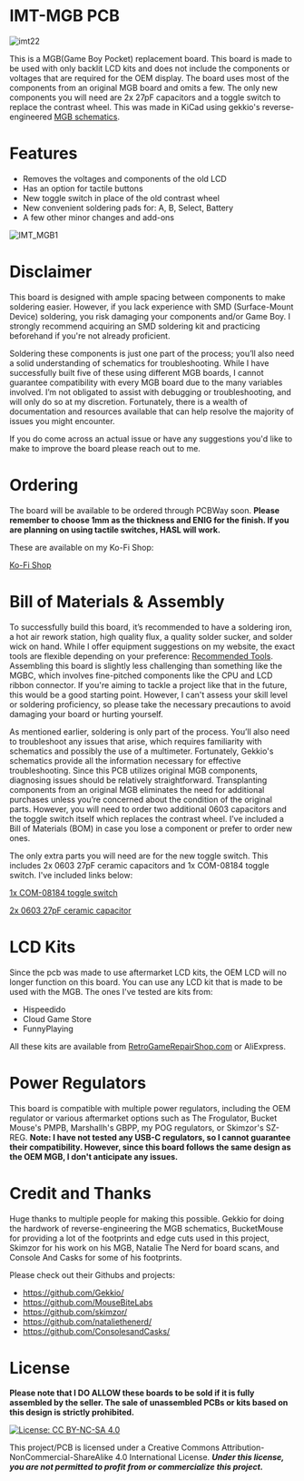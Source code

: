 # IMT-MGB PCB
![imt22](https://github.com/user-attachments/assets/2e60b512-26d9-40e2-8688-bcc73470bc61)


This is a MGB(Game Boy Pocket) replacement board. This board is made to be used with only backlit LCD kits and does not include the components or voltages that are required for the OEM display. The board uses most of the components from an original MGB board and omits a few. The only new components you will need are 2x 27pF capacitors and a toggle switch to replace the contrast wheel. This was made in KiCad using gekkio's reverse-engineered [MGB schematics](https://github.com/Gekkio/gb-schematics/tree/main/MGB-xCPU). 

# Features
- Removes the voltages and components of the old LCD
- Has an option for tactile buttons
- New toggle switch in place of the old contrast wheel
- New convenient soldering pads for: A, B, Select, Battery
- A few other minor changes and add-ons
  
![IMT_MGB1](https://github.com/user-attachments/assets/29cb5c59-582d-456a-a7fb-fdefb048faff)


# Disclaimer
This board is designed with ample spacing between components to make soldering easier. However, if you lack experience with SMD (Surface-Mount Device) soldering, you risk damaging your components and/or Game Boy. I strongly recommend acquiring an SMD soldering kit and practicing beforehand if you're not already proficient.

Soldering these components is just one part of the process; you’ll also need a solid understanding of schematics for troubleshooting. While I have successfully built five of these using different MGB boards, I cannot guarantee compatibility with every MGB board due to the many variables involved. I’m not obligated to assist with debugging or troubleshooting, and will only do so at my discretion. Fortunately, there is a wealth of documentation and resources available that can help resolve the majority of issues you might encounter.

If you do come across an actual issue or have any suggestions you'd like to make to improve the board please reach out to me.

# Ordering

The board will be available to be ordered through PCBWay soon. **Please remember to choose 1mm as the thickness and ENIG for the finish. If you are planning on using tactile switches, HASL will work.**

These are available on my Ko-Fi Shop:

[Ko-Fi Shop](https://ko-fi.com/s/7becb96598)

# Bill of Materials & Assembly

To successfully build this board, it’s recommended to have a soldering iron, a hot air rework station, high quality flux, a quality solder sucker, and solder wick on hand. While I offer equipment suggestions on my website, the exact tools are flexible depending on your preference: [Recommended Tools](https://www.jackvmakes.com/guides/tools). Assembling this board is slightly less challenging than something like the MGBC, which involves fine-pitched components like the CPU and LCD ribbon connector. If you're aiming to tackle a project like that in the future, this would be a good starting point. However, I can't assess your skill level or soldering proficiency, so please take the necessary precautions to avoid damaging your board or hurting yourself.

As mentioned earlier, soldering is only part of the process. You’ll also need to troubleshoot any issues that arise, which requires familiarity with schematics and possibly the use of a multimeter. Fortunately, Gekkio's schematics provide all the information necessary for effective troubleshooting. Since this PCB utilizes original MGB components, diagnosing issues should be relatively straightforward. Transplanting components from an original MGB eliminates the need for additional purchases unless you’re concerned about the condition of the original parts. However, you will need to order two additional 0603 capacitors and the toggle switch itself which replaces the contrast wheel. I’ve included a Bill of Materials (BOM) in case you lose a component or prefer to order new ones.

The only extra parts you will need are for the new toggle switch. This includes 2x 0603 27pF ceramic capacitors and 1x COM-08184 toggle switch. I've included links below:

[1x COM-08184 toggle switch](https://www.digikey.com/en/products/detail/sparkfun-electronics/COM-08184/8543391)

[2x 0603 27pF ceramic capacitor](https://www.digikey.com/en/products/detail/kemet/C0603C270J5GAC7867/411056)


# LCD Kits

Since the pcb was made to use aftermarket LCD kits, the OEM LCD will no longer function on this board. You can use any LCD kit that is made to be used with the MGB. The ones I've tested are kits from:

- Hispeedido
- Cloud Game Store
- FunnyPlaying

All these kits are available from [RetroGameRepairShop.com](https://retrogamerepairshop.com/?ref=HSj4v5OO) or AliExpress.

# Power Regulators

This board is compatible with multiple power regulators, including the OEM regulator or various aftermarket options such as The Frogulator, Bucket Mouse's PMPB, Marshallh's GBPP, my POG regulators, or Skimzor's SZ-REG.
**Note: I have not tested any USB-C regulators, so I cannot guarantee their compatibility. However, since this board follows the same design as the OEM MGB, I don't anticipate any issues.**

# Credit and Thanks

Huge thanks to multiple people for making this possible. Gekkio for doing the hardwork of reverse-engineering the MGB schematics, BucketMouse for providing a lot of the footprints and edge cuts used in this project, Skimzor for his work on his MGB, Natalie The Nerd for board scans, and Console And Casks for some of his footprints.

Please check out their Githubs and projects:

- https://github.com/Gekkio/
- https://github.com/MouseBiteLabs
- https://github.com/skimzor/
- https://github.com/nataliethenerd/
- https://github.com/ConsolesandCasks/


# License

**Please note that I DO ALLOW these boards to be sold if it is fully assembled by the seller. The sale of unassembled PCBs or kits based on this design is strictly prohibited.**

 [![License: CC BY-NC-SA 4.0](https://licensebuttons.net/l/by-nc-sa/4.0/80x15.png)](https://creativecommons.org/licenses/by-nc-sa/4.0/)
 
This project/PCB is licensed under a Creative Commons Attribution-NonCommercial-ShareAlike 4.0 International License. ***Under this license, you are not permitted to profit from or commercialize this project.***
